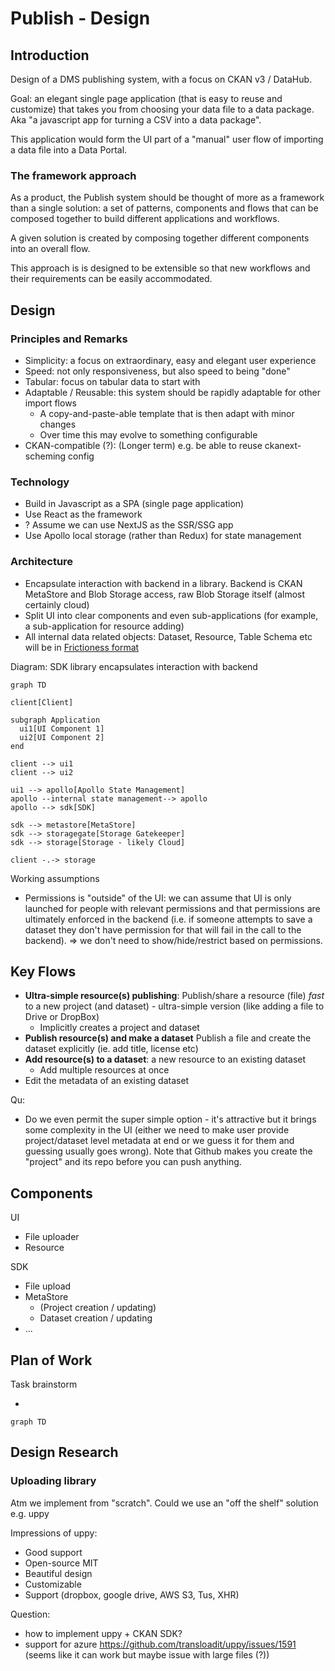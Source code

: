 # Publish - Design

## Introduction

Design of a DMS publishing system, with a focus on CKAN v3 / DataHub.

Goal: an elegant single page application (that is easy to reuse and customize) that takes you from choosing your data file to a data package. Aka "a javascript app for turning a CSV into a data package".

This application would form the UI part of a "manual" user flow of importing a data file into a Data Portal.

### The framework approach

As a product, the Publish system should be thought of more as a framework than a single solution: a set of patterns, components and flows that can be composed together to build different applications and workflows.

A given solution is created by composing together different components into an overall flow. 

This approach is is designed to be extensible so that new workflows and their requirements can be easily accommodated.

## Design

### Principles and Remarks

* Simplicity: a focus on extraordinary, easy and elegant user experience
* Speed: not only responsiveness, but also speed to being "done"
* Tabular: focus on tabular data to start with
* Adaptable / Reusable: this system should be rapidly adaptable for other import flows
	* A copy-and-paste-able template that is then adapt with minor changes
  * Over time this may evolve to something configurable
* CKAN-compatible (?): (Longer term) e.g. be able to reuse ckanext-scheming config

### Technology

* Build in Javascript as a SPA (single page application)
* Use React as the framework
* ? Assume we can use NextJS as the SSR/SSG app
* Use Apollo local storage (rather than Redux) for state management

### Architecture

* Encapsulate interaction with backend in a library. Backend is CKAN MetaStore and Blob Storage access, raw Blob Storage itself (almost certainly cloud)
* Split UI into clear components and even sub-applications (for example, a sub-application for resource adding)
* All internal data related objects: Dataset, Resource, Table Schema etc will be in [Frictioness format][f11s]

Diagram: SDK library encapsulates interaction with backend

```mermaid
graph TD

client[Client]

subgraph Application
  ui1[UI Component 1]
  ui2[UI Component 2]
end

client --> ui1
client --> ui2

ui1 --> apollo[Apollo State Management]
apollo --internal state management--> apollo
apollo --> sdk[SDK]

sdk --> metastore[MetaStore]
sdk --> storagegate[Storage Gatekeeper]
sdk --> storage[Storage - likely Cloud]

client -.-> storage
```

Working assumptions

* Permissions is "outside" of the UI: we can assume that UI is only launched for people with relevant permissions and that permissions are ultimately enforced in the backend (i.e. if someone attempts to save a dataset they don't have permission for that will fail in the call to the backend). => we don't need to show/hide/restrict based on permissions.

## Key Flows

* **Ultra-simple resource(s) publishing**: Publish/share a resource (file) *fast* to a new project (and dataset) - ultra-simple version (like adding a file to Drive or DropBox)
  * Implicitly creates a project and dataset
* **Publish resource(s) and make a dataset** Publish a file and create the dataset explicitly (ie. add title, license etc)
* **Add resource(s) to a dataset**: a new resource to an existing dataset
  * Add multiple resources at once
* Edit the metadata of an existing dataset

Qu:

* Do we even permit the super simple option - it's attractive but it brings some complexity in the UI 
(either we need to make user provide project/dataset level metadata at end or we guess it for them and guessing usually goes wrong). Note that Github makes you create the "project" and its repo before you can push anything.

## Components

UI

* File uploader
* Resource 

SDK

* File upload
* MetaStore
  * (Project creation / updating)
  * Dataset creation / updating
* ...

## Plan of Work

Task brainstorm

* 

```mermaid
graph TD
```

## Design Research

### Uploading library

Atm we implement from "scratch". Could we use an "off the shelf" solution e.g. uppy

Impressions of uppy:

- Good support
- Open-source MIT
- Beautiful design
- Customizable
- Support (dropbox, google drive, AWS S3, Tus, XHR)

Question:

* how to implement uppy + CKAN SDK?
* support for azure https://github.com/transloadit/uppy/issues/1591 (seems like it can work but maybe issue with large files (?))

[f11s]: https://f11s.com/
